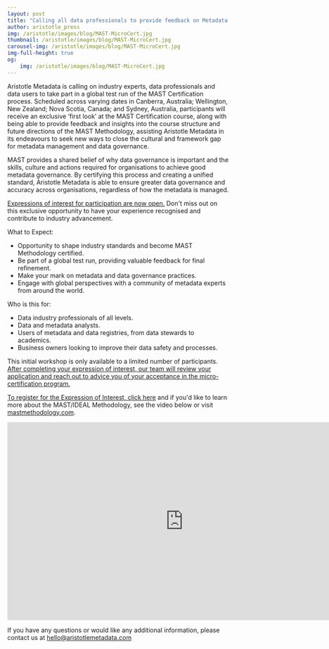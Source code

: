 ```yaml
---
layout: post
title: "Calling all data professionals to provide feedback on Metadata Micro-certification via half-day workshop"
author: aristotle_press
img: /aristotle/images/blog/MAST-MicroCert.jpg
thumbnail: /aristotle/images/blog/MAST-MicroCert.jpg
carousel-img: /aristotle/images/blog/MAST-MicroCert.jpg
img-full-height: true
og:
    img: /aristotle/images/blog/MAST-MicroCert.jpg
---
```


Aristotle Metadata is calling on industry experts, data professionals and data users to take part in a global test run of the MAST Certification process. Scheduled across varying dates in Canberra, Australia; Wellington, New Zealand; Nova Scotia, Canada; and Sydney, Australia, participants will receive an exclusive ‘first look’ at the MAST Certification course, along with being able to provide feedback and insights into the course structure and future directions of the MAST Methodology, assisting Aristotle Metadata in its endeavours to seek new ways to close the cultural and framework gap for metadata management and data governance.

MAST provides a shared belief of why data governance is important and the skills, culture and actions required for organisations to achieve good metadata governance. By certifying this process and creating a unified standard, Aristotle Metadata is able to ensure greater data governance and accuracy across organisations, regardless of how the metadata is managed.
 
[Expressions of interest for participation are now open.](https://us4.list-manage.com/survey?u=56ced8b0b5ff44f029d61ab78&id=012ca84d16&attribution=false) Don't miss out on this exclusive opportunity to have your experience recognised and contribute to industry advancement.

What to Expect:

* Opportunity to shape industry standards and become MAST Methodology certified.
* Be part of a global test run, providing valuable feedback for final refinement.
* Make your mark on metadata and data governance practices.
* Engage with global perspectives with a community of metadata experts from around the world.

Who is this for:
* Data industry professionals of all levels.
* Data and metadata analysts.
* Users of metadata and data registries, from data stewards to academics.
* Business owners looking to improve their data safety and processes.

This initial workshop is only available to a limited number of participants. [After completing your expression of interest, our team will review your application and reach out to advice you of your acceptance in the micro-certification program.](https://us4.list-manage.com/survey?u=56ced8b0b5ff44f029d61ab78&id=012ca84d16&attribution=false)

[To register for the Expression of Interest, click here](https://us4.list-manage.com/survey?u=56ced8b0b5ff44f029d61ab78&id=012ca84d16&attribution=false) and if you'd like to learn more about the MAST/IDEAL Methodology, see the video below or visit [mastmethodology.com](http://www.mastmethodology.com).

<iframe width="800" height="450" src="https://www.youtube.com/embed/A8OWhJM-tQA?si=-E93DOfEtPQcQWHW" title="YouTube video player" frameborder="0" allow="accelerometer; autoplay; clipboard-write; encrypted-media; gyroscope; picture-in-picture; web-share" referrerpolicy="strict-origin-when-cross-origin" allowfullscreen></iframe>

If you have any questions or would like any additional information, please contact us at hello@aristotlemetadata.com
